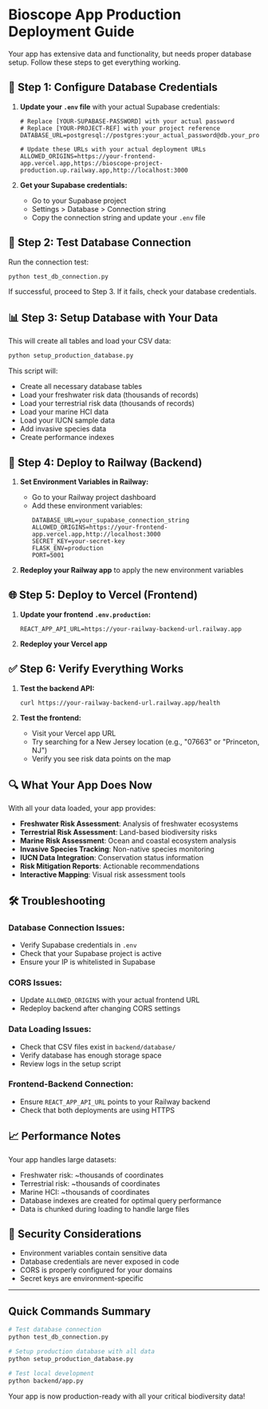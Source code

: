 # Bioscope App Production Deployment Guide

Your app has extensive data and functionality, but needs proper database setup. Follow these steps to get everything working.

## 🔧 Step 1: Configure Database Credentials

1. **Update your `.env` file** with your actual Supabase credentials:
   ```
   # Replace [YOUR-SUPABASE-PASSWORD] with your actual password
   # Replace [YOUR-PROJECT-REF] with your project reference
   DATABASE_URL=postgresql://postgres:your_actual_password@db.your_project_ref.supabase.co:5432/postgres
   
   # Update these URLs with your actual deployment URLs
   ALLOWED_ORIGINS=https://your-frontend-app.vercel.app,https://bioscope-project-production.up.railway.app,http://localhost:3000
   ```

2. **Get your Supabase credentials:**
   - Go to your Supabase project
   - Settings > Database > Connection string
   - Copy the connection string and update your `.env` file

## 🧪 Step 2: Test Database Connection

Run the connection test:
```bash
python test_db_connection.py
```

If successful, proceed to Step 3. If it fails, check your database credentials.

## 📊 Step 3: Setup Database with Your Data

This will create all tables and load your CSV data:
```bash
python setup_production_database.py
```

This script will:
- Create all necessary database tables
- Load your freshwater risk data (thousands of records)
- Load your terrestrial risk data (thousands of records) 
- Load your marine HCI data
- Load your IUCN sample data
- Add invasive species data
- Create performance indexes

## 🚀 Step 4: Deploy to Railway (Backend)

1. **Set Environment Variables in Railway:**
   - Go to your Railway project dashboard
   - Add these environment variables:
     ```
     DATABASE_URL=your_supabase_connection_string
     ALLOWED_ORIGINS=https://your-frontend-app.vercel.app,http://localhost:3000
     SECRET_KEY=your-secret-key
     FLASK_ENV=production
     PORT=5001
     ```

2. **Redeploy your Railway app** to apply the new environment variables

## 🌐 Step 5: Deploy to Vercel (Frontend)

1. **Update your frontend `.env.production`:**
   ```
   REACT_APP_API_URL=https://your-railway-backend-url.railway.app
   ```

2. **Redeploy your Vercel app**

## ✅ Step 6: Verify Everything Works

1. **Test the backend API:**
   ```bash
   curl https://your-railway-backend-url.railway.app/health
   ```

2. **Test the frontend:**
   - Visit your Vercel app URL
   - Try searching for a New Jersey location (e.g., "07663" or "Princeton, NJ")
   - Verify you see risk data points on the map

## 🔍 What Your App Does Now

With all your data loaded, your app provides:

- **Freshwater Risk Assessment**: Analysis of freshwater ecosystems
- **Terrestrial Risk Assessment**: Land-based biodiversity risks  
- **Marine Risk Assessment**: Ocean and coastal ecosystem analysis
- **Invasive Species Tracking**: Non-native species monitoring
- **IUCN Data Integration**: Conservation status information
- **Risk Mitigation Reports**: Actionable recommendations
- **Interactive Mapping**: Visual risk assessment tools

## 🛠️ Troubleshooting

### Database Connection Issues:
- Verify Supabase credentials in `.env`
- Check that your Supabase project is active
- Ensure your IP is whitelisted in Supabase

### CORS Issues:
- Update `ALLOWED_ORIGINS` with your actual frontend URL
- Redeploy backend after changing CORS settings

### Data Loading Issues:
- Check that CSV files exist in `backend/database/`
- Verify database has enough storage space
- Review logs in the setup script

### Frontend-Backend Connection:
- Ensure `REACT_APP_API_URL` points to your Railway backend
- Check that both deployments are using HTTPS

## 📈 Performance Notes

Your app handles large datasets:
- Freshwater risk: ~thousands of coordinates
- Terrestrial risk: ~thousands of coordinates  
- Marine HCI: ~thousands of coordinates
- Database indexes are created for optimal query performance
- Data is chunked during loading to handle large files

## 🔐 Security Considerations

- Environment variables contain sensitive data
- Database credentials are never exposed in code
- CORS is properly configured for your domains
- Secret keys are environment-specific

---

## Quick Commands Summary

```bash
# Test database connection
python test_db_connection.py

# Setup production database with all data
python setup_production_database.py

# Test local development
python backend/app.py
```

Your app is now production-ready with all your critical biodiversity data!
